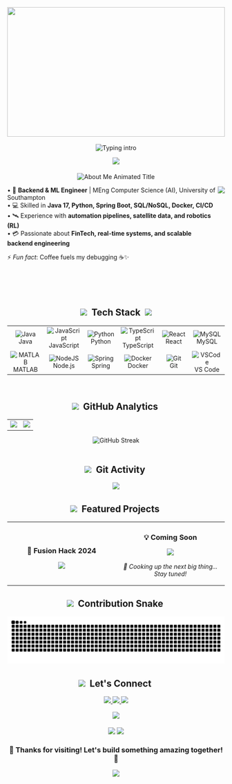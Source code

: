 <div align="center">

<!-- Header with gradient background -->
<img width="100%" height="300" src="https://capsule-render.vercel.app/api?type=waving&color=gradient&customColorList=6,11,20&height=300&section=header&text=SooYungTing&fontSize=90&fontAlignY=35&animation=twinkling&fontColor=gradient"/>

<!-- Animated typing text with better styling -->
<p align="center">
  <img
    alt="Typing intro"
        src="https://readme-typing-svg.demolab.com?font=Fira+Code&size=28&duration=3000&pause=1000&color=6366F1&center=true&vCenter=true&multiline=true&width=700&height=150&lines=Full%20Stack%20Developer%20%F0%9F%9A%80;Machine%20Learning%20Engineer%20🤖;Always%20Learning%20%F0%9F%93%9A" />
</p>
<!-- Beautiful divider -->
<img src="https://user-images.githubusercontent.com/73097560/115834477-dbab4500-a447-11eb-908a-139a6edaec5c.gif"/>

</div>

<br/>

<!-- About section with custom styling -->
<!-- About section with stunning animation -->
<div align="center">
  <img src="https://readme-typing-svg.demolab.com?font=Orbitron&size=40&duration=1500&pause=500&color=6366F1&background=0D111700&center=true&vCenter=true&multiline=false&width=600&height=70&lines=%F0%9F%91%A8%E2%80%8D%F0%9F%92%BB+About+Me+%F0%9F%9A%80;%F0%9F%8C%9F+Get+To+Know+Me+%F0%9F%8C%9F;%F0%9F%94%A5+My+Journey+%F0%9F%94%A5;%E2%9A%A1+Who+Am+I%3F+%E2%9A%A1" alt="About Me Animated Title" />

<div align="center">
  
  <img align="right" height="250" src="https://user-images.githubusercontent.com/74038190/229223263-cf2e4b07-2615-4f87-9c38-e37600f8381a.gif" />
  
<div align="left">

• 🚀 **Backend & ML Engineer** | MEng Computer Science (AI), University of Southampton  
• 💻 Skilled in **Java 17, Python, Spring Boot, SQL/NoSQL, Docker, CI/CD**  
• 🛰️ Experience with **automation pipelines, satellite data, and robotics (RL)**  
• 💳 Passionate about **FinTech, real-time systems, and scalable backend engineering**

⚡ _Fun fact_: Coffee fuels my debugging ☕✨

</div>

</div>

<br clear="both" />

<!-- Tech stack with beautiful animations -->
<div align="center">
  <h2>
    <img src="https://media2.giphy.com/media/QssGEmpkyEOhBCb7e1/giphy.gif?cid=ecf05e47a0n3gi1bfqntqmob8g9aid1oyj2wr3ds3mg700bl&rid=giphy.gif" width="32">
    &nbsp;Tech Stack&nbsp;
    <img src="https://media2.giphy.com/media/QssGEmpkyEOhBCb7e1/giphy.gif?cid=ecf05e47a0n3gi1bfqntqmob8g9aid1oyj2wr3ds3mg700bl&rid=giphy.gif" width="32">
  </h2>
</div>

<div align="center">
  
  <table>
    <tr>
      <td align="center" width="100">
        <img src="https://techstack-generator.vercel.app/java-icon.svg" alt="Java" width="55" height="55" />
        <br>Java
      </td>
      <td align="center" width="100">
        <img src="https://techstack-generator.vercel.app/js-icon.svg" alt="JavaScript" width="55" height="55" />
        <br>JavaScript
      </td>
      <td align="center" width="100">
        <img src="https://techstack-generator.vercel.app/python-icon.svg" alt="Python" width="55" height="55" />
        <br>Python
      </td>
      <td align="center" width="100">
        <img src="https://techstack-generator.vercel.app/ts-icon.svg" alt="TypeScript" width="55" height="55" />
        <br>TypeScript
      </td>
      <td align="center" width="100">
        <img src="https://techstack-generator.vercel.app/react-icon.svg" alt="React" width="55" height="55" />
        <br>React
      </td>
      <td align="center" width="100">
        <img src="https://techstack-generator.vercel.app/mysql-icon.svg" alt="MySQL" width="55" height="55" />
        <br>MySQL
      </td>
    </tr>
    <tr>
    <td align="center" width="100">
        <img src="https://skillicons.dev/icons?i=matlab" alt="MATLAB" width="55" height="55" />
        <br>MATLAB
      </td>
      <td align="center" width="100">
        <img src="https://skillicons.dev/icons?i=nodejs" width="55" height="55" alt="NodeJS" />
        <br>Node.js
      </td>
      <td align="center" width="100">
        <img src="https://skillicons.dev/icons?i=spring" width="55" height="55" alt="Spring" />
        <br>Spring
      </td>
      <td align="center" width="100">
        <img src="https://techstack-generator.vercel.app/docker-icon.svg" alt="Docker" width="55" height="55" />
        <br>Docker
      </td>
      <td align="center" width="100">
        <img src="https://skillicons.dev/icons?i=git" width="55" height="55" alt="Git" />
        <br>Git
      </td>
      <td align="center" width="100">
        <img src="https://skillicons.dev/icons?i=vscode" width="55" height="55" alt="VSCode" />
        <br>VS Code
      </td>
    </tr>
  </table>
  
</div>

<br/>

<!-- GitHub stats section with beautiful cards -->
<div align="center">
  <h2>
    <img src="https://media.giphy.com/media/iY8CRBdQXODJSCERIr/giphy.gif" width="35">
    &nbsp;GitHub Analytics&nbsp;
    
  </h2>
</div>

<div align="center">
  <table>
    <tr>
      <td>
        <img height="200" src="https://github-readme-stats.vercel.app/api?username=SooYungTing&show_icons=true&theme=radical&hide_border=true&count_private=true&include_all_commits=true&custom_title=📊%20GitHub%20Stats"/>
      </td>
      <td>
        <img height="200" src="https://github-readme-stats.vercel.app/api/top-langs/?username=SooYungTing&layout=compact&theme=radical&hide_border=true&langs_count=8&card_width=320"/>
      </td>
    </tr>
  </table>
</div>

<div align="center">
  <img
    height="200"
    alt="GitHub Streak"
    src="https://streak-stats.demolab.com?user=SooYungTing&theme=radical&hide_border=true&background=0D1117&ring=e39777&fire=e39777&currStreakLabel=e39777&cache_seconds=86400" />
</div>

<br/>

<!-- Activity graph with wave animation -->
<div align="center">
  <h2>
    <img src="https://media.giphy.com/media/W5eoZHPpUx9sapR0eu/giphy.gif" width="35">
    &nbsp;Git Activity&nbsp;
  </h2>
  
  <img src="https://github-readme-activity-graph.vercel.app/graph?username=SooYungTing&custom_title=Contribution%20Graph&bg_color=0D1117&color=e39777&line=e39777&point=FFFFFF&hide_border=true" />
</div>

<!-- Featured projects with beautiful cards -->
<div align="center">
  <h2>
    <img src="https://media.giphy.com/media/L1R1tvI9svkIWwpVYr/giphy.gif" width="35">
    &nbsp;Featured Projects&nbsp;
  </h2>
</div>

<div align="center">
  <table>
    <tr>
      <td width="50%">
        <h3 align="center">🚀 Fusion Hack 2024</h3>
        <div align="center">  
          <a href="https://github.com/SooYungTing/Fusion-Hack-2024" target="_blank">
            <img src="https://github-readme-stats.vercel.app/api/pin/?username=SooYungTing&repo=Fusion-Hack-2024&theme=radical&hide_border=true" />
          </a>
        </div>
      </td>
      <td width="50%">
        <h3 align="center">💡 Coming Soon</h3>
        <div align="center">  
          <img src="https://media.giphy.com/media/26BRuo6sLetdllPAQ/giphy.gif" width="400" />
<p><em>🍳 Cooking up the next big thing... Stay tuned!</em></p>
        </div>
      </td>
    </tr>
  </table>
</div>

<!-- Snake eating commits animation -->
<div align="center">
  <h2>
    <img src="https://media.giphy.com/media/LnQjpWaON8nhr21vNW/giphy.gif" width="35">
    &nbsp;Contribution Snake&nbsp;
  </h2>
  <picture>
    <source media="(prefers-color-scheme: dark)" srcset="https://raw.githubusercontent.com/SooYungTing/SooYungTing/output/github-contribution-grid-snake-dark.svg">
    <source media="(prefers-color-scheme: light)" srcset="https://raw.githubusercontent.com/SooYungTing/SooYungTing/output/github-contribution-grid-snake.svg">
    <img alt="github contribution grid snake animation" src="https://raw.githubusercontent.com/SooYungTing/SooYungTing/output/github-contribution-grid-snake.svg">
  </picture>

<!-- Connect section with animated icons -->
<div align="center">
  <h2>
    <img src="https://media.giphy.com/media/LnQjpWaON8nhr21vNW/giphy.gif" width="35">
    &nbsp;Let's Connect&nbsp;
  </h2>
</div>

<div align="center">
  <a href="https://www.linkedin.com/in/yung-ting-soo-267a71235/" target="_blank">
    <img src="https://img.shields.io/badge/LinkedIn-0077B5?style=for-the-badge&logo=linkedin&logoColor=white&animation=pulse" />
  </a>
  <a href="sooyungting@gmail.com">
    <img src="https://img.shields.io/badge/Gmail-D14836?style=for-the-badge&logo=gmail&logoColor=white" />
  </a>
  <a href="https://yungtingsoo.vercel.app/" target="_blank">
    <img src="https://img.shields.io/badge/Portfolio-FF5722?style=for-the-badge&logo=google-chrome&logoColor=white" />
  </a>
</div>

<br/>

<!-- Quote of the day -->
<div align="center">
  <img src="https://quotes-github-readme.vercel.app/api?type=horizontal&theme=radical&animation=grow_out_in" />
</div>

<br/>

<!-- Footer with wave animation -->
<div align="center">
  <img src="https://capsule-render.vercel.app/api?type=waving&color=gradient&customColorList=6,11,20&height=150&section=footer&animation=twinkling"/>
  
  <img src="https://komarev.com/ghpvc/?username=SooYungTing&color=e39777&style=for-the-badge&label=Profile+Views" />
  
  <h3>💫 Thanks for visiting! Let's build something amazing together! 💫</h3>
  
  <!-- Animated heart -->
  <img src="https://raw.githubusercontent.com/ShahriarShafin/ShahriarShafin/main/Assets/handshake.gif" width="100"/>
  
</div>

<!-- Hidden message for curious developers -->
<!--
  ██╗  ██╗███████╗██╗     ██╗      ██████╗     ██████╗ ███████╗██╗   ██╗███████╗
  ██║  ██║██╔════╝██║     ██║     ██╔═══██╗    ██╔══██╗██╔════╝██║   ██║██╔════╝
  ███████║█████╗  ██║     ██║     ██║   ██║    ██║  ██║█████╗  ██║   ██║███████╗
  ██╔══██║██╔══╝  ██║     ██║     ██║   ██║    ██║  ██║██╔══╝  ╚██╗ ██╔╝╚════██║
  ██║  ██║███████╗███████╗███████╗╚██████╔╝    ██████╔╝███████╗ ╚████╔╝ ███████║
  ╚═╝  ╚═╝╚══════╝╚══════╝╚══════╝ ╚═════╝     ╚═════╝ ╚══════╝  ╚═══╝  ╚══════╝

  You found the hidden message! 🎉
  Looks like you're a fellow developer who reads source code. Respect! 🤝
-->
